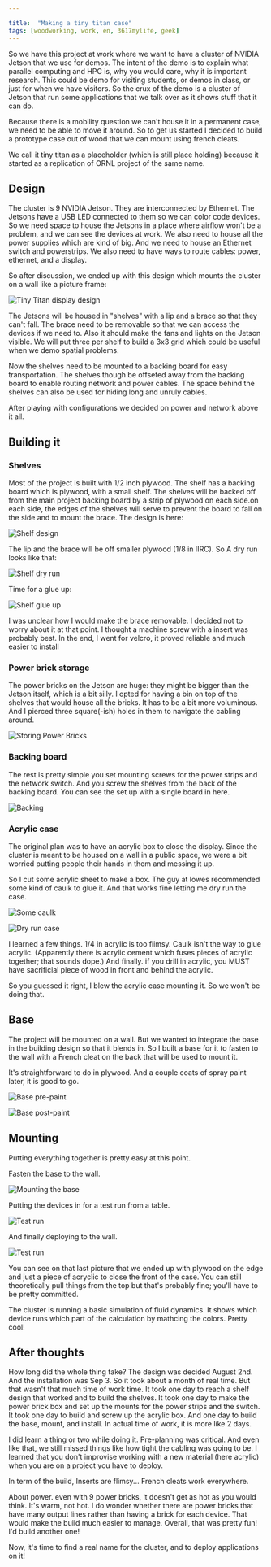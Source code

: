 ```yaml
---

title:  "Making a tiny titan case"
tags: [woodworking, work, en, 3617mylife, geek]
---
```


So we have this project at work where we want to have a cluster of
NVIDIA Jetson that we use for demos. The intent of the demo is to
explain what parallel computing and HPC is, why you would care, why it
is important research. This could be demo for visiting students, or
demos in class, or just for when we have visitors. So the crux of the
demo is a cluster of Jetson that run some applications that we talk
over as it shows stuff that it can do.

Because there is a mobility question we can't house it in a permanent
case, we need to be able to move it around. So to get us started I
decided to build a prototype case out of wood that we can mount using
french cleats.

We call it tiny titan as a placeholder (which is still place holding)
because it started as a replication of ORNL project of the same name.

## Design

The cluster is 9 NVIDIA Jetson. They are interconnected by
Ethernet. The Jetsons have a USB LED connected to them so we can color
code devices. So we need space to house the Jetsons in a place where
airflow won't be a problem, and we can see the devices at work. We
also need to house all the power supplies which are kind of big. And
we need to house an Ethernet switch and powerstrips. We also need to
have ways to route cables: power, ethernet, and a display.

So after discussion, we ended up with this design which mounts the
cluster on a wall like a picture frame:

![Tiny Titan display design]({{site.baseurl}}/data/documents/woodworking/2024-08-tiny-titan/IMG_20240802_162111081.jpg )

The Jetsons will be housed in "shelves" with a lip and a brace so that
they can't fall. The brace need to be removable so that we can access
the devices if we need to. Also it should make the fans and lights on
the Jetson visible. We will put three per shelf to build a 3x3 grid
which could be useful when we demo spatial problems.

Now the shelves need to be mounted to a backing board for easy
transportation. The shelves though be offseted away from the backing
board to enable routing network and power cables. The space behind the
shelves can also be used for hiding long and unruly cables.

After playing with configurations we decided on power and network
above it all.

## Building it

### Shelves

Most of the project is built with 1/2 inch plywood. The shelf has a
backing board which is plywood, with a small shelf. The shelves will
be backed off from the main project backing board by a strip of
plywood on each side.on each side, the edges of the shelves will serve
to prevent the board to fall on the side and to mount the brace. The
design is here:

![Shelf design]({{site.baseurl}}/data/documents/woodworking/2024-08-tiny-titan/IMG_20240824_111301488.jpg )

The lip and the brace will be off smaller plywood (1/8 in IIRC). So A
dry run looks like that:

![Shelf dry run]({{site.baseurl}}/data/documents/woodworking/2024-08-tiny-titan/IMG_20240824_1113226257.jpg )

Time for a glue up:

![Shelf glue up]({{site.baseurl}}/data/documents/woodworking/2024-08-tiny-titan/IMG_20240824_123209146.jpg )

I was unclear how I would make the brace removable. I decided not to
worry about it at that point. I thought a machine screw with a insert
was probably best. In the end, I went for velcro, it proved reliable
and much easier to install

### Power brick storage

The power bricks on the Jetson are huge: they might be bigger than the
Jetson itself, which is a bit silly. I opted for having a bin on top
of the shelves that would house all the bricks. It has to be a bit
more voluminous. And I pierced three square(-ish) holes in them to
navigate the cabling around.

![Storing Power Bricks]({{site.baseurl}}/data/documents/woodworking/2024-08-tiny-titan/IMG_20240825_150544740.jpg )

### Backing board

The rest is pretty simple you set mounting screws for the power strips
and the network switch. And you screw the shelves from the back of the
backing board. You can see the set up with a single board in here.

![Backing]({{site.baseurl}}/data/documents/woodworking/2024-08-tiny-titan/IMG_20240825_150600016.jpg )


### Acrylic case

The original plan was to have an acrylic box to close the
display. Since the cluster is meant to be housed on a wall in a public
space, we were a bit worried putting people their hands in them and
messing it up.

So I cut some acrylic sheet to make a box. The guy at lowes
recommended some kind of caulk to glue it. And that works fine
letting me dry run the case.

![Some caulk]({{site.baseurl}}/data/documents/woodworking/2024-08-tiny-titan/IMG_20240831_220549179.jpg )

![Dry run case]({{site.baseurl}}/data/documents/woodworking/2024-08-tiny-titan/IMG_20240901_103801336.jpg )

I learned a
few things. 1/4 in acrylic is too flimsy. Caulk isn't the way to glue
acrylic. (Apparently there is acrylic cement which fuses pieces of
acrylic together; that sounds dope.) And finally. if you drill in
acrylic, you MUST have sacrificial piece of wood in front and behind
the acrylic.

So you guessed it right, I blew the acrylic case mounting it. So we
won't be doing that.

## Base

The project will be mounted on a wall. But we wanted to integrate the
base in the building design so that it blends in. So I built a base
for it to fasten to the wall with a French cleat on the back that will
be used to mount it.

It's straightforward to do in plywood. And a couple coats of spray
paint later, it is good to go.

![Base pre-paint]({{site.baseurl}}/data/documents/woodworking/2024-08-tiny-titan/IMG_20240901_131332090.jpg )

![Base post-paint]({{site.baseurl}}/data/documents/woodworking/2024-08-tiny-titan/IMG_20240901_132019079.jpg )

## Mounting

Putting everything together is pretty easy at this point.

Fasten the base to the wall.

![Mounting the base]({{site.baseurl}}/data/documents/woodworking/2024-08-tiny-titan/IMG_20240901_162417102.jpg )

Putting the devices in for a test run from a table.

![Test run]({{site.baseurl}}/data/documents/woodworking/2024-08-tiny-titan/IMG_20240902_152202996.jpg )

And finally deploying to the wall.

![Test run]({{site.baseurl}}/data/documents/woodworking/2024-08-tiny-titan/IMG_20240903_182542932.jpg )

You can see on that last picture that we ended up with plywood on the
edge and just a piece of acryclic to close the front of the case. You
can still theoretically pull things from the top but that's probably
fine; you'll have to be pretty committed.

The cluster is running a basic simulation of fluid dynamics. It shows
which device runs which part of the calculation by mathcing the
colors. Pretty cool!

## After thoughts

How long did the whole thing take? The design was decided August
2nd. And the installation was Sep 3. So it took about a month of real
time. But that wasn't that much time of work time. It took one day to
reach a shelf design that worked and to build the shelves. It took one
day to make the power brick box and set up the mounts for the power
strips and the switch. It took one day to build and screw up the
acrylic box. And one day to build the base, mount, and install. In
actual time of work, it is more like 2 days.

I did learn a thing or two while doing it. Pre-planning was
critical. And even like that, we still missed things like how tight
the cabling was going to be. I learned that you don't improvise
working with a new material (here acrylic) when you are on a project
you have to deploy.

In term of the build, Inserts are flimsy... French cleats work
everywhere.

About power. even with 9 power bricks, it doesn't get as hot as you
would think. It's warm, not hot. I do wonder whether there are power
bricks that have many output lines rather than having a brick for each
device. That would make the build much easier to manage. Overall, that
was pretty fun! I'd build another one!

Now, it's time to find a real name for the cluster, and to deploy
applications on it!